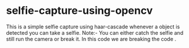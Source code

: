 # selfie-capture-using-opencv
This is a simple selfie capture using haar-cascade whenever a object is detected you can take a selfie.
Note:-
You can either catch the selfie and still run the camera or break it.
In this code we are breaking the code .
